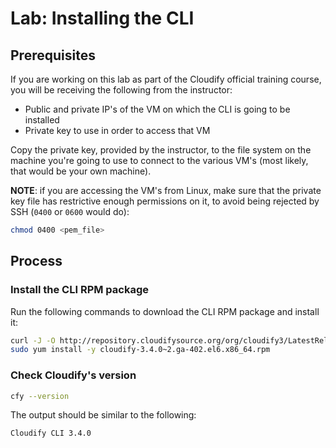 # Lab: Installing the CLI

## Prerequisites

If you are working on this lab as part of the Cloudify official training course, you will be receiving
the following from the instructor:

* Public and private IP's of the VM on which the CLI is going to be installed
* Private key to use in order to access that VM

Copy the private key, provided by the instructor, to the file system on the machine you're going to use
to connect to the various VM's (most likely, that would be your own machine).

**NOTE**: if you are accessing the VM's from Linux, make sure that the private key file has restrictive enough
permissions on it, to avoid being rejected by SSH (`0400` or `0600` would do):

```bash
chmod 0400 <pem_file>
```

## Process

### Install the CLI RPM package

Run the following commands to download the CLI RPM package and install it:

```bash
curl -J -O http://repository.cloudifysource.org/org/cloudify3/LatestRelease/cloudify-3.4.0~2.ga-402.el6.x86_64.rpm
sudo yum install -y cloudify-3.4.0~2.ga-402.el6.x86_64.rpm
```

### Check Cloudify's version

```bash
cfy --version
```

The output should be similar to the following:

```bash
Cloudify CLI 3.4.0
```
